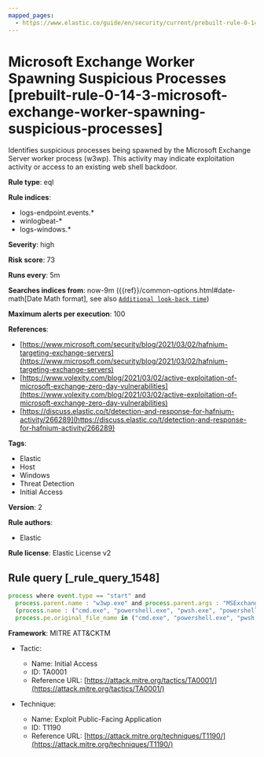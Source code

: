 ```yaml
---
mapped_pages:
  - https://www.elastic.co/guide/en/security/current/prebuilt-rule-0-14-3-microsoft-exchange-worker-spawning-suspicious-processes.html
---
```


# Microsoft Exchange Worker Spawning Suspicious Processes [prebuilt-rule-0-14-3-microsoft-exchange-worker-spawning-suspicious-processes]

Identifies suspicious processes being spawned by the Microsoft Exchange Server worker process (w3wp). This activity may indicate exploitation activity or access to an existing web shell backdoor.

**Rule type**: eql

**Rule indices**:

* logs-endpoint.events.*
* winlogbeat-*
* logs-windows.*

**Severity**: high

**Risk score**: 73

**Runs every**: 5m

**Searches indices from**: now-9m ({{ref}}/common-options.html#date-math[Date Math format], see also [`Additional look-back time`](docs-content://solutions/security/detect-and-alert/create-detection-rule.md#rule-schedule))

**Maximum alerts per execution**: 100

**References**:

* [https://www.microsoft.com/security/blog/2021/03/02/hafnium-targeting-exchange-servers](https://www.microsoft.com/security/blog/2021/03/02/hafnium-targeting-exchange-servers)
* [https://www.volexity.com/blog/2021/03/02/active-exploitation-of-microsoft-exchange-zero-day-vulnerabilities](https://www.volexity.com/blog/2021/03/02/active-exploitation-of-microsoft-exchange-zero-day-vulnerabilities)
* [https://discuss.elastic.co/t/detection-and-response-for-hafnium-activity/266289](https://discuss.elastic.co/t/detection-and-response-for-hafnium-activity/266289)

**Tags**:

* Elastic
* Host
* Windows
* Threat Detection
* Initial Access

**Version**: 2

**Rule authors**:

* Elastic

**Rule license**: Elastic License v2

## Rule query [_rule_query_1548]

```js
process where event.type == "start" and
  process.parent.name : "w3wp.exe" and process.parent.args : "MSExchange*AppPool" and
  (process.name : ("cmd.exe", "powershell.exe", "pwsh.exe", "powershell_ise.exe") or
  process.pe.original_file_name in ("cmd.exe", "powershell.exe", "pwsh.dll", "powershell_ise.exe"))
```

**Framework**: MITRE ATT&CKTM

* Tactic:

    * Name: Initial Access
    * ID: TA0001
    * Reference URL: [https://attack.mitre.org/tactics/TA0001/](https://attack.mitre.org/tactics/TA0001/)

* Technique:

    * Name: Exploit Public-Facing Application
    * ID: T1190
    * Reference URL: [https://attack.mitre.org/techniques/T1190/](https://attack.mitre.org/techniques/T1190/)



